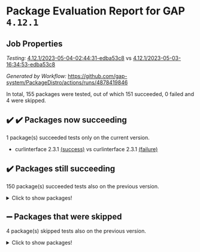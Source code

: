 # Package Evaluation Report for GAP `4.12.1`

## Job Properties

*Testing:* [4.12.1/2023-05-04-02:44:31-edba53c8](https://github.com/gap-system/PackageDistro/blob/data/reports/4.12.1/2023-05-04-02:44:31-edba53c8) vs [4.12.1/2023-05-03-16:34:53-edba53c8](https://github.com/gap-system/PackageDistro/blob/data/reports/4.12.1/2023-05-03-16:34:53-edba53c8)

*Generated by Workflow:* https://github.com/gap-system/PackageDistro/actions/runs/4878419846

In total, 155 packages were tested, out of which 151 succeeded, 0 failed and 4 were skipped.

## :heavy_check_mark: :heavy_check_mark: Packages now succeeding

1 package(s) succeeded tests only on the current version.
- curlinterface 2.3.1 [(success)](https://github.com/gap-system/PackageDistro/actions/runs/4878419846/jobs/8704205023) vs curlinterface 2.3.1 [(failure)](https://github.com/gap-system/PackageDistro/actions/runs/4873962105/jobs/8694612806)

## :heavy_check_mark: Packages still succeeding

150 package(s) succeeded tests also on the previous version.
<details><summary>Click to show packages!</summary>

- 4ti2interface 2023.02-04 [(success)](https://github.com/gap-system/PackageDistro/actions/runs/4878419846/jobs/8704202951)
- ace 5.6.2 [(success)](https://github.com/gap-system/PackageDistro/actions/runs/4878419846/jobs/8704203039)
- aclib 1.3.2 [(success)](https://github.com/gap-system/PackageDistro/actions/runs/4878419846/jobs/8704203127)
- agt 0.3.1 [(success)](https://github.com/gap-system/PackageDistro/actions/runs/4878419846/jobs/8704203230)
- alnuth 3.2.1 [(success)](https://github.com/gap-system/PackageDistro/actions/runs/4878419846/jobs/8704203330)
- anupq 3.3.0 [(success)](https://github.com/gap-system/PackageDistro/actions/runs/4878419846/jobs/8704203412)
- atlasrep 2.1.6 [(success)](https://github.com/gap-system/PackageDistro/actions/runs/4878419846/jobs/8704203503)
- autodoc 2022.10.20 [(success)](https://github.com/gap-system/PackageDistro/actions/runs/4878419846/jobs/8704203603)
- automata 1.15 [(success)](https://github.com/gap-system/PackageDistro/actions/runs/4878419846/jobs/8704203681)
- automgrp 1.3.2 [(success)](https://github.com/gap-system/PackageDistro/actions/runs/4878419846/jobs/8704203763)
- autpgrp 1.11 [(success)](https://github.com/gap-system/PackageDistro/actions/runs/4878419846/jobs/8704203849)
- cap 2023.05-04 [(success)](https://github.com/gap-system/PackageDistro/actions/runs/4878419846/jobs/8704203925)
- caratinterface 2.3.5 [(success)](https://github.com/gap-system/PackageDistro/actions/runs/4878419846/jobs/8704204008)
- cddinterface 2022.11.01 [(success)](https://github.com/gap-system/PackageDistro/actions/runs/4878419846/jobs/8704204071)
- circle 1.6.6 [(success)](https://github.com/gap-system/PackageDistro/actions/runs/4878419846/jobs/8704204162)
- classicpres 1.22 [(success)](https://github.com/gap-system/PackageDistro/actions/runs/4878419846/jobs/8704204256)
- cohomolo 1.6.11 [(success)](https://github.com/gap-system/PackageDistro/actions/runs/4878419846/jobs/8704204334)
- congruence 1.2.5 [(success)](https://github.com/gap-system/PackageDistro/actions/runs/4878419846/jobs/8704204407)
- corelg 1.56 [(success)](https://github.com/gap-system/PackageDistro/actions/runs/4878419846/jobs/8704204483)
- crime 1.6 [(success)](https://github.com/gap-system/PackageDistro/actions/runs/4878419846/jobs/8704204560)
- crisp 1.4.6 [(success)](https://github.com/gap-system/PackageDistro/actions/runs/4878419846/jobs/8704204643)
- crypting 0.10.4 [(success)](https://github.com/gap-system/PackageDistro/actions/runs/4878419846/jobs/8704204717)
- cryst 4.1.26 [(success)](https://github.com/gap-system/PackageDistro/actions/runs/4878419846/jobs/8704204774)
- crystcat 1.1.10 [(success)](https://github.com/gap-system/PackageDistro/actions/runs/4878419846/jobs/8704204827)
- ctbllib 1.3.5 [(success)](https://github.com/gap-system/PackageDistro/actions/runs/4878419846/jobs/8704204882)
- cubefree 1.19 [(success)](https://github.com/gap-system/PackageDistro/actions/runs/4878419846/jobs/8704204944)
- cvec 2.8.1 [(success)](https://github.com/gap-system/PackageDistro/actions/runs/4878419846/jobs/8704205095)
- datastructures 0.3.0 [(success)](https://github.com/gap-system/PackageDistro/actions/runs/4878419846/jobs/8704205166)
- deepthought 1.0.6 [(success)](https://github.com/gap-system/PackageDistro/actions/runs/4878419846/jobs/8704205217)
- design 1.8 [(success)](https://github.com/gap-system/PackageDistro/actions/runs/4878419846/jobs/8704205273)
- difsets 2.3.1 [(success)](https://github.com/gap-system/PackageDistro/actions/runs/4878419846/jobs/8704205343)
- digraphs 1.6.2 [(success)](https://github.com/gap-system/PackageDistro/actions/runs/4878419846/jobs/8704205423)
- edim 1.3.7 [(success)](https://github.com/gap-system/PackageDistro/actions/runs/4878419846/jobs/8704205497)
- example 4.3.4 [(success)](https://github.com/gap-system/PackageDistro/actions/runs/4878419846/jobs/8704205572)
- examplesforhomalg 2023.02-04 [(success)](https://github.com/gap-system/PackageDistro/actions/runs/4878419846/jobs/8704205629)
- factint 1.6.3 [(success)](https://github.com/gap-system/PackageDistro/actions/runs/4878419846/jobs/8704205682)
- ferret 1.0.9 [(success)](https://github.com/gap-system/PackageDistro/actions/runs/4878419846/jobs/8704205738)
- fga 1.5.0 [(success)](https://github.com/gap-system/PackageDistro/actions/runs/4878419846/jobs/8704205800)
- fining 1.5.5 [(success)](https://github.com/gap-system/PackageDistro/actions/runs/4878419846/jobs/8704205858)
- float 1.0.3 [(success)](https://github.com/gap-system/PackageDistro/actions/runs/4878419846/jobs/8704205917)
- format 1.4.3 [(success)](https://github.com/gap-system/PackageDistro/actions/runs/4878419846/jobs/8704205976)
- forms 1.2.9 [(success)](https://github.com/gap-system/PackageDistro/actions/runs/4878419846/jobs/8704206050)
- fplsa 1.2.6 [(success)](https://github.com/gap-system/PackageDistro/actions/runs/4878419846/jobs/8704206106)
- fr 2.4.12 [(success)](https://github.com/gap-system/PackageDistro/actions/runs/4878419846/jobs/8704206170)
- francy 2.0.3 [(success)](https://github.com/gap-system/PackageDistro/actions/runs/4878419846/jobs/8704206241)
- fwtree 1.3 [(success)](https://github.com/gap-system/PackageDistro/actions/runs/4878419846/jobs/8704206317)
- gapdoc 1.6.6 [(success)](https://github.com/gap-system/PackageDistro/actions/runs/4878419846/jobs/8704206382)
- gauss 2023.02-04 [(success)](https://github.com/gap-system/PackageDistro/actions/runs/4878419846/jobs/8704206444)
- gaussforhomalg 2023.02-04 [(success)](https://github.com/gap-system/PackageDistro/actions/runs/4878419846/jobs/8704206514)
- gbnp 1.0.5 [(success)](https://github.com/gap-system/PackageDistro/actions/runs/4878419846/jobs/8704206584)
- generalizedmorphismsforcap 2023.03-01 [(success)](https://github.com/gap-system/PackageDistro/actions/runs/4878419846/jobs/8704206733)
- genss 1.6.8 [(success)](https://github.com/gap-system/PackageDistro/actions/runs/4878419846/jobs/8704206860)
- gradedmodules 2023.02-04 [(success)](https://github.com/gap-system/PackageDistro/actions/runs/4878419846/jobs/8704206964)
- gradedringforhomalg 2023.02-04 [(success)](https://github.com/gap-system/PackageDistro/actions/runs/4878419846/jobs/8704207049)
- grape 4.9.0 [(success)](https://github.com/gap-system/PackageDistro/actions/runs/4878419846/jobs/8704207124)
- groupoids 1.73 [(success)](https://github.com/gap-system/PackageDistro/actions/runs/4878419846/jobs/8704207218)
- grpconst 2.6.4 [(success)](https://github.com/gap-system/PackageDistro/actions/runs/4878419846/jobs/8704207299)
- guarana 0.96.3 [(success)](https://github.com/gap-system/PackageDistro/actions/runs/4878419846/jobs/8704207367)
- guava 3.18 [(success)](https://github.com/gap-system/PackageDistro/actions/runs/4878419846/jobs/8704207458)
- hap 1.55 [(success)](https://github.com/gap-system/PackageDistro/actions/runs/4878419846/jobs/8704207538)
- hapcryst 0.1.15 [(success)](https://github.com/gap-system/PackageDistro/actions/runs/4878419846/jobs/8704207616)
- hecke 1.5.3 [(success)](https://github.com/gap-system/PackageDistro/actions/runs/4878419846/jobs/8704207729)
- help 3.5 [(success)](https://github.com/gap-system/PackageDistro/actions/runs/4878419846/jobs/8704207817)
- homalg 2023.02-05 [(success)](https://github.com/gap-system/PackageDistro/actions/runs/4878419846/jobs/8704207916)
- homalgtocas 2023.02-04 [(success)](https://github.com/gap-system/PackageDistro/actions/runs/4878419846/jobs/8704208003)
- idrel 2.45 [(success)](https://github.com/gap-system/PackageDistro/actions/runs/4878419846/jobs/8704208081)
- images 1.3.1 [(success)](https://github.com/gap-system/PackageDistro/actions/runs/4878419846/jobs/8704208151)
- intpic 0.3.0 [(success)](https://github.com/gap-system/PackageDistro/actions/runs/4878419846/jobs/8704208230)
- io 4.8.1 [(success)](https://github.com/gap-system/PackageDistro/actions/runs/4878419846/jobs/8704208309)
- io_forhomalg 2023.02-04 [(success)](https://github.com/gap-system/PackageDistro/actions/runs/4878419846/jobs/8704208426)
- irredsol 1.4.4 [(success)](https://github.com/gap-system/PackageDistro/actions/runs/4878419846/jobs/8704208500)
- json 2.1.1 [(success)](https://github.com/gap-system/PackageDistro/actions/runs/4878419846/jobs/8704208589)
- jupyterkernel 1.5.0 [(success)](https://github.com/gap-system/PackageDistro/actions/runs/4878419846/jobs/8704208715)
- jupyterviz 1.5.6 [(success)](https://github.com/gap-system/PackageDistro/actions/runs/4878419846/jobs/8704208813)
- kan 1.35 [(success)](https://github.com/gap-system/PackageDistro/actions/runs/4878419846/jobs/8704208920)
- kbmag 1.5.11 [(success)](https://github.com/gap-system/PackageDistro/actions/runs/4878419846/jobs/8704209009)
- laguna 3.9.6 [(success)](https://github.com/gap-system/PackageDistro/actions/runs/4878419846/jobs/8704209111)
- liealgdb 2.2.1 [(success)](https://github.com/gap-system/PackageDistro/actions/runs/4878419846/jobs/8704209234)
- liepring 2.8 [(success)](https://github.com/gap-system/PackageDistro/actions/runs/4878419846/jobs/8704209333)
- liering 2.4.2 [(success)](https://github.com/gap-system/PackageDistro/actions/runs/4878419846/jobs/8704209435)
- linearalgebraforcap 2023.05-02 [(success)](https://github.com/gap-system/PackageDistro/actions/runs/4878419846/jobs/8704209564)
- localizeringforhomalg 2023.02-04 [(success)](https://github.com/gap-system/PackageDistro/actions/runs/4878419846/jobs/8704209663)
- loops 3.4.3 [(success)](https://github.com/gap-system/PackageDistro/actions/runs/4878419846/jobs/8704209762)
- lpres 1.0.3 [(success)](https://github.com/gap-system/PackageDistro/actions/runs/4878419846/jobs/8704209848)
- majoranaalgebras 1.5.1 [(success)](https://github.com/gap-system/PackageDistro/actions/runs/4878419846/jobs/8704209944)
- mapclass 1.4.6 [(success)](https://github.com/gap-system/PackageDistro/actions/runs/4878419846/jobs/8704210029)
- matgrp 0.70 [(success)](https://github.com/gap-system/PackageDistro/actions/runs/4878419846/jobs/8704210104)
- matricesforhomalg 2023.02-04 [(success)](https://github.com/gap-system/PackageDistro/actions/runs/4878419846/jobs/8704210179)
- modisom 2.5.4 [(success)](https://github.com/gap-system/PackageDistro/actions/runs/4878419846/jobs/8704210274)
- modulepresentationsforcap 2023.05-01 [(success)](https://github.com/gap-system/PackageDistro/actions/runs/4878419846/jobs/8704210367)
- modules 2023.02-04 [(success)](https://github.com/gap-system/PackageDistro/actions/runs/4878419846/jobs/8704210443)
- monoidalcategories 2023.04-01 [(success)](https://github.com/gap-system/PackageDistro/actions/runs/4878419846/jobs/8704210529)
- nconvex 2022.09-01 [(success)](https://github.com/gap-system/PackageDistro/actions/runs/4878419846/jobs/8704210610)
- nilmat 1.4.2 [(success)](https://github.com/gap-system/PackageDistro/actions/runs/4878419846/jobs/8704210679)
- nock 1.5 [(success)](https://github.com/gap-system/PackageDistro/actions/runs/4878419846/jobs/8704210754)
- normalizinterface 1.3.5 [(success)](https://github.com/gap-system/PackageDistro/actions/runs/4878419846/jobs/8704210824)
- nq 2.5.10 [(success)](https://github.com/gap-system/PackageDistro/actions/runs/4878419846/jobs/8704210891)
- numericalsgps 1.3.1 [(success)](https://github.com/gap-system/PackageDistro/actions/runs/4878419846/jobs/8704210965)
- openmath 11.5.3 [(success)](https://github.com/gap-system/PackageDistro/actions/runs/4878419846/jobs/8704211052)
- orb 4.9.0 [(success)](https://github.com/gap-system/PackageDistro/actions/runs/4878419846/jobs/8704211130)
- packagemanager 1.4.1 [(success)](https://github.com/gap-system/PackageDistro/actions/runs/4878419846/jobs/8704211228)
- patternclass 2.4.3 [(success)](https://github.com/gap-system/PackageDistro/actions/runs/4878419846/jobs/8704211302)
- permut 2.0.4 [(success)](https://github.com/gap-system/PackageDistro/actions/runs/4878419846/jobs/8704211393)
- polenta 1.3.10 [(success)](https://github.com/gap-system/PackageDistro/actions/runs/4878419846/jobs/8704211482)
- polymaking 0.8.6 [(success)](https://github.com/gap-system/PackageDistro/actions/runs/4878419846/jobs/8704211561)
- primgrp 3.4.4 [(success)](https://github.com/gap-system/PackageDistro/actions/runs/4878419846/jobs/8704211633)
- profiling 2.5.2 [(success)](https://github.com/gap-system/PackageDistro/actions/runs/4878419846/jobs/8704211704)
- qpa 1.34 [(success)](https://github.com/gap-system/PackageDistro/actions/runs/4878419846/jobs/8704211775)
- quagroup 1.8.3 [(success)](https://github.com/gap-system/PackageDistro/actions/runs/4878419846/jobs/8704211854)
- radiroot 2.9 [(success)](https://github.com/gap-system/PackageDistro/actions/runs/4878419846/jobs/8704211922)
- rcwa 4.7.1 [(success)](https://github.com/gap-system/PackageDistro/actions/runs/4878419846/jobs/8704212013)
- rds 1.8 [(success)](https://github.com/gap-system/PackageDistro/actions/runs/4878419846/jobs/8704212084)
- recog 1.4.2 [(success)](https://github.com/gap-system/PackageDistro/actions/runs/4878419846/jobs/8704212158)
- repndecomp 1.3.0 [(success)](https://github.com/gap-system/PackageDistro/actions/runs/4878419846/jobs/8704212227)
- repsn 3.1.1 [(success)](https://github.com/gap-system/PackageDistro/actions/runs/4878419846/jobs/8704212301)
- resclasses 4.7.3 [(success)](https://github.com/gap-system/PackageDistro/actions/runs/4878419846/jobs/8704212382)
- ringsforhomalg 2023.02-05 [(success)](https://github.com/gap-system/PackageDistro/actions/runs/4878419846/jobs/8704212464)
- sco 2023.02-04 [(success)](https://github.com/gap-system/PackageDistro/actions/runs/4878419846/jobs/8704212548)
- scscp 2.4.1 [(success)](https://github.com/gap-system/PackageDistro/actions/runs/4878419846/jobs/8704212639)
- semigroups 5.2.1 [(success)](https://github.com/gap-system/PackageDistro/actions/runs/4878419846/jobs/8704212711)
- sglppow 2.3 [(success)](https://github.com/gap-system/PackageDistro/actions/runs/4878419846/jobs/8704212789)
- sgpviz 0.999.5 [(success)](https://github.com/gap-system/PackageDistro/actions/runs/4878419846/jobs/8704212864)
- simpcomp 2.1.14 [(success)](https://github.com/gap-system/PackageDistro/actions/runs/4878419846/jobs/8704212956)
- singular 2023.02.09 [(success)](https://github.com/gap-system/PackageDistro/actions/runs/4878419846/jobs/8704213039)
- sl2reps 1.1 [(success)](https://github.com/gap-system/PackageDistro/actions/runs/4878419846/jobs/8704213114)
- sla 1.5.3 [(success)](https://github.com/gap-system/PackageDistro/actions/runs/4878419846/jobs/8704213199)
- smallgrp 1.5.2 [(success)](https://github.com/gap-system/PackageDistro/actions/runs/4878419846/jobs/8704213283)
- smallsemi 0.6.13 [(success)](https://github.com/gap-system/PackageDistro/actions/runs/4878419846/jobs/8704213345)
- sonata 2.9.6 [(success)](https://github.com/gap-system/PackageDistro/actions/runs/4878419846/jobs/8704213417)
- sophus 1.27 [(success)](https://github.com/gap-system/PackageDistro/actions/runs/4878419846/jobs/8704213486)
- spinsym 1.5.2 [(success)](https://github.com/gap-system/PackageDistro/actions/runs/4878419846/jobs/8704213547)
- standardff 0.9.4 [(success)](https://github.com/gap-system/PackageDistro/actions/runs/4878419846/jobs/8704213611)
- symbcompcc 1.3.2 [(success)](https://github.com/gap-system/PackageDistro/actions/runs/4878419846/jobs/8704213674)
- thelma 1.3 [(success)](https://github.com/gap-system/PackageDistro/actions/runs/4878419846/jobs/8704213747)
- tomlib 1.2.9 [(success)](https://github.com/gap-system/PackageDistro/actions/runs/4878419846/jobs/8704213829)
- toolsforhomalg 2023.03-01 [(success)](https://github.com/gap-system/PackageDistro/actions/runs/4878419846/jobs/8704213920)
- toric 1.9.5 [(success)](https://github.com/gap-system/PackageDistro/actions/runs/4878419846/jobs/8704213986)
- toricvarieties 2022.07.13 [(success)](https://github.com/gap-system/PackageDistro/actions/runs/4878419846/jobs/8704214055)
- transgrp 3.6.4 [(success)](https://github.com/gap-system/PackageDistro/actions/runs/4878419846/jobs/8704214131)
- ugaly 4.0.3 [(success)](https://github.com/gap-system/PackageDistro/actions/runs/4878419846/jobs/8704214202)
- unipot 1.5 [(success)](https://github.com/gap-system/PackageDistro/actions/runs/4878419846/jobs/8704214269)
- unitlib 4.2.0 [(success)](https://github.com/gap-system/PackageDistro/actions/runs/4878419846/jobs/8704214329)
- utils 0.82 [(success)](https://github.com/gap-system/PackageDistro/actions/runs/4878419846/jobs/8704214376)
- uuid 0.7 [(success)](https://github.com/gap-system/PackageDistro/actions/runs/4878419846/jobs/8704214419)
- walrus 0.9991 [(success)](https://github.com/gap-system/PackageDistro/actions/runs/4878419846/jobs/8704214462)
- wedderga 4.10.3 [(success)](https://github.com/gap-system/PackageDistro/actions/runs/4878419846/jobs/8704214507)
- xmod 2.91 [(success)](https://github.com/gap-system/PackageDistro/actions/runs/4878419846/jobs/8704214561)
- xmodalg 1.23 [(success)](https://github.com/gap-system/PackageDistro/actions/runs/4878419846/jobs/8704214625)
- yangbaxter 0.10.3 [(success)](https://github.com/gap-system/PackageDistro/actions/runs/4878419846/jobs/8704214696)
- zeromqinterface 0.14 [(success)](https://github.com/gap-system/PackageDistro/actions/runs/4878419846/jobs/8704214752)
</details>

## :heavy_minus_sign: Packages that were skipped

4 package(s) skipped tests also on the previous version.
<details><summary>Click to show packages!</summary>

- browse 1.8.21 [(skipped)](https://github.com/gap-system/PackageDistro/actions/runs/4878419846/jobs/8704028231)
- itc 1.5.1 [(skipped)](https://github.com/gap-system/PackageDistro/actions/runs/4878419846/jobs/8704028231)
- polycyclic 2.16 [(skipped)](https://github.com/gap-system/PackageDistro/actions/runs/4878419846/jobs/8704028231)
- xgap 4.31 [(skipped)](https://github.com/gap-system/PackageDistro/actions/runs/4878419846/jobs/8704028231)
</details>

